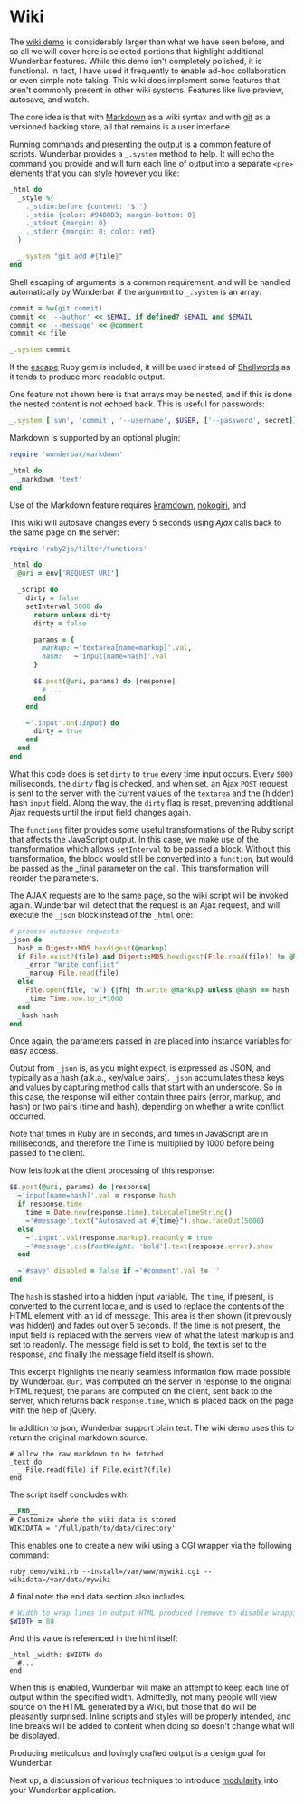 Wiki
====

The [wiki demo](https://github.com/rubys/wunderbar/blob/master/demo/wiki.html)
is considerably larger than what we have seen before, and so all we will cover
here is selected portions that highlight additional Wunderbar features.  While
this demo isn't completely polished, it is functional.  In fact, I have used
it frequently to enable ad-hoc collaboration or even simple note taking.  This
wiki does implement some features that aren't commonly present in other wiki
systems.  Features like live preview, autosave, and watch.

The core idea is that with
[Markdown](http://daringfireball.net/projects/markdown/) as a wiki syntax and
with [git](http://git-scm.com/downloads) as a versioned backing store, all
that remains is a user interface.

Running commands and presenting the output is a common feature of scripts.
Wunderbar provides a `_.system` method to help.  It will echo the command you
provide and will turn each line of output into a separate `<pre>` elements that
you can style however you like:

```ruby
_html do
  _style %{
    ._stdin:before {content: '$ '}
    ._stdin {color: #9400D3; margin-bottom: 0}
    ._stdout {margin: 0}
    ._stderr {margin: 0; color: red}
  }

  _.system "git add #{file}"
end
```

Shell escaping of arguments is a common requirement, and will
be handled automatically by Wunderbar if the argument to `_.system` is an
array:

```ruby
commit = %w(git commit)
commit << '--author' << $EMAIL if defined? $EMAIL and $EMAIL
commit << '--message' << @comment
commit << file

_.system commit
```

If the [escape](http://rubygems.org/gems/escape) Ruby gem is included, it will
be used instead of
[Shellwords](http://www.ruby-doc.org/stdlib-1.9.3/libdoc/shellwords/rdoc/Shellwords.html)
as it tends to produce more readable output.

One feature not shown here is that arrays may be nested, and if this is done
the nested content is not echoed back.  This is useful for passwords:

```ruby
_.system ['svn', 'commit', '--username', $USER, ['--password', secret]]
```

Markdown is supported by an optional plugin:

```ruby
require 'wunderbar/markdown'

_html do
  _markdown 'text'
end
```

Use of the Markdown feature requires
[kramdown](http://rubygems.org/gems/kramdown),
[nokogiri](http://rubygems.org/gems/nokogiri), and

This wiki will autosave changes every 5 seconds using _Ajax_ calls back to
the same page on the server:

```ruby
require 'ruby2js/filter/functions'

_html do
  @uri = env['REQUEST_URI']

  _script do
    dirty = false
    setInterval 5000 do  
      return unless dirty
      dirty = false

      params = {
        markup: ~'textarea[name=markup]'.val,
        hash:   ~'input[name=hash]'.val
      }

      $$.post(@uri, params) do |response|
        # ...
      end
    end

    ~'.input'.on(:input) do
      dirty = true
    end
  end
end
```

What this code does is set `dirty` to `true` every time input occurs.  Every
`5000` miliseconds, the `dirty` flag is checked, and when set, an Ajax `POST`
request is sent to the server with the current values of the `textarea` and
the (hidden) hash `input` field.  Along the way, the `dirty` flag is reset,
preventing additional Ajax requests until the input field changes again.

The `functions` filter provides some useful transformations of the Ruby script
that affects the JavaScript output.  In this case, we make use of the
transformation which allows `setInterval` to be passed a block.  Without this
transformation, the block would still be converted into a `function`, but
would be passed as the _final parameter on the call.  This transformation
will reorder the parameters.

The AJAX requests are to the same page, so the wiki script will be invoked
again.  Wunderbar will detect that the request is an Ajax request, and will
execute the `_json` block instead of the `_html` one:

```ruby
# process autosave requests
_json do
  hash = Digest::MD5.hexdigest(@markup)
  if File.exist?(file) and Digest::MD5.hexdigest(File.read(file)) != @hash
    _error "Write conflict"
    _markup File.read(file)
  else
    File.open(file, 'w') {|fh| fh.write @markup} unless @hash == hash
    _time Time.now.to_i*1000
  end
  _hash hash
end
```

Once again, the parameters passed in are placed into instance
variables for easy access.

Output from `_json` is, as you might expect, is expressed as JSON, and
typically as a hash (a.k.a., key/value pairs).  `_json` accumulates these keys
and values by capturing method calls that start with an underscore.  So in
this case, the response will either contain three pairs (error, markup, and
hash) or two pairs (time and hash), depending on whether a write conflict
occurred.

Note that times in Ruby are in seconds, and times in JavaScript are in
milliseconds, and therefore the Time is multiplied by 1000 before being passed
to the client.

Now lets look at the client processing of this response:

```ruby
$$.post(@uri, params) do |response|
  ~'input[name=hash]'.val = response.hash
  if response.time
    time = Date.new(response.time).toLocaleTimeString()
    ~'#message'.text("Autosaved at #{time}").show.fadeOut(5000)
  else
    ~'.input'.val(response.markup).readonly = true
    ~'#message'.css(fontWeight: 'bold').text(response.error).show
  end

  ~'#save'.disabled = false if ~'#comment'.val != ''
end
```

The `hash` is stashed into a hidden input variable.  The `time`, if present,
is converted to the current locale, and is used to replace the contents of the
HTML element with an id of message.  This area is then shown (it previously
was hidden) and fades out over 5 seconds.  If the time is not present, the
input field is replaced with the servers view of what the latest markup is and
set to readonly.  The message field is set to bold, the text is set to the
response, and finally the message field itself is shown.

This excerpt highlights the nearly seamless information flow made possible by
Wunderbar.  `@uri` was computed on the server in response to the original HTML
request, the `params` are computed on the client, sent back to the server,
which returns back `response.time`, which is placed back on the page with
the help of jQuery.

In addition to json, Wunderbar support plain text.  The wiki demo uses this to
return the original markdown source.

```
# allow the raw markdown to be fetched
_text do
  _ File.read(file) if File.exist?(file)
end
```

The script itself concludes with:

```ruby
__END__
# Customize where the wiki data is stored
WIKIDATA = '/full/path/to/data/directory'
```

This enables one to create a new wiki using a CGI wrapper via the following
command:

```
ruby demo/wiki.rb --install=/var/www/mywiki.cgi --wikidata=/var/data/mywiki
```

A final note: the end data section also includes:

```ruby
# Width to wrap lines in output HTML produced (remove to disable wrapping)
$WIDTH = 80
```

And this value is referenced in the html itself:

```
_html _width: $WIDTH do
  #...
end
```

When this is enabled, Wunderbar will make an attempt to keep each line of
output within the specified width.  Admittedly, not many people will view
source on the HTML generated by a Wiki, but those that do will be pleasantly
surprised.  Inline scripts and styles will be properly intended, and line
breaks will be added to content when doing so doesn't change what will be
displayed.

Producing meticulous and lovingly crafted output is a design goal for
Wunderbar.

Next up, a discussion of various techniques to introduce
[modularity](Modularity.md) into your Wunderbar application.
